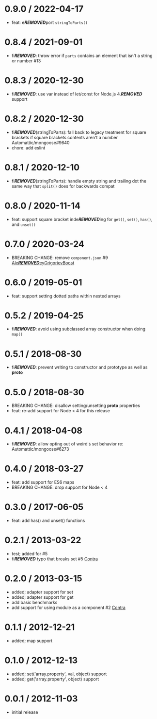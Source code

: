 0.9.0 / 2022-04-17
==================
 * feat: e***REMOVED***port `stringToParts()`

0.8.4 / 2021-09-01
==================
 * fi***REMOVED***: throw error if `parts` contains an element that isn't a string or number #13

0.8.3 / 2020-12-30
==================
 * fi***REMOVED***: use var instead of let/const for Node.js 4.***REMOVED*** support

0.8.2 / 2020-12-30
==================
 * fi***REMOVED***(stringToParts): fall back to legacy treatment for square brackets if square brackets contents aren't a number Automattic/mongoose#9640
 * chore: add eslint

0.8.1 / 2020-12-10
==================
 * fi***REMOVED***(stringToParts): handle empty string and trailing dot the same way that `split()` does for backwards compat

0.8.0 / 2020-11-14
==================
 * feat: support square bracket inde***REMOVED***ing for `get()`, `set()`, `has()`, and `unset()`

0.7.0 / 2020-03-24
==================
 * BREAKING CHANGE: remove `component.json` #9 [Ale***REMOVED***eyGrigorievBoost](https://github.com/Ale***REMOVED***eyGrigorievBoost)

0.6.0 / 2019-05-01
==================
 * feat: support setting dotted paths within nested arrays

0.5.2 / 2019-04-25
==================
 * fi***REMOVED***: avoid using subclassed array constructor when doing `map()`

0.5.1 / 2018-08-30
==================
 * fi***REMOVED***: prevent writing to constructor and prototype as well as __proto__

0.5.0 / 2018-08-30
==================
 * BREAKING CHANGE: disallow setting/unsetting __proto__ properties
 * feat: re-add support for Node < 4 for this release

0.4.1 / 2018-04-08
==================
 * fi***REMOVED***: allow opting out of weird `$` set behavior re: Automattic/mongoose#6273

0.4.0 / 2018-03-27
==================
 * feat: add support for ES6 maps
 * BREAKING CHANGE: drop support for Node < 4

0.3.0 / 2017-06-05
==================
 * feat: add has() and unset() functions

0.2.1 / 2013-03-22
==================

  * test; added for #5
  * fi***REMOVED*** typo that breaks set #5 [Contra](https://github.com/Contra)

0.2.0 / 2013-03-15
==================

  * added; adapter support for set
  * added; adapter support for get
  * add basic benchmarks
  * add support for using module as a component #2 [Contra](https://github.com/Contra)

0.1.1 / 2012-12-21
==================

  * added; map support

0.1.0 / 2012-12-13
==================

  * added; set('array.property', val, object) support
  * added; get('array.property', object) support

0.0.1 / 2012-11-03
==================

  * initial release

